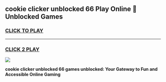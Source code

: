 
## cookie clicker unblocked 66 Play Online 👋 Unblocked Games
<h3>
<a href="https://premium.freeplayer.one?title=cookie_clicker_unblocked_66&ref=19F">CLICK TO PLAY</a></h3>
<hr>

<h3>
<a href="https://premium.freeplayer.one?title=cookie_clicker_unblocked_66&ref=19F">CLICK 2 PLAY</a>
  
</h3>

<a href="https://premium.freeplayer.one?title=cookie_clicker_unblocked_66&ref=19F"><img src="https://clearcache.store/games.png"></a>


**cookie clicker unblocked 66 games unblocked: Your Gateway to Fun and Accessible Online Gaming**
